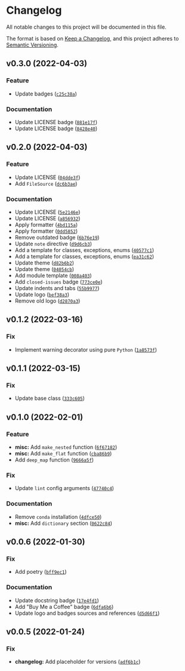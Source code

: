 # Changelog

All notable changes to this project will be documented in this file.

The format is based on [Keep a Changelog](https://keepachangelog.com/en/1.0.0/), and this project
adheres to [Semantic Versioning](https://semver.org/spec/v2.0.0.html).

<!--next-version-placeholder-->

## v0.3.0 (2022-04-03)
### Feature
* Update badges ([`c25c38a`](https://github.com/volodymyrPivoshenko/configflow/commit/c25c38a2b1c259052025dda6b77103c5a076f1c9))

### Documentation
* Update LICENSE badge ([`881e17f`](https://github.com/volodymyrPivoshenko/configflow/commit/881e17f9b6acb769450bf481c498707e8fddb45b))
* Update LICENSE badge ([`8428e40`](https://github.com/volodymyrPivoshenko/configflow/commit/8428e40fd7e19798e6cce68e7424719af758a009))

## v0.2.0 (2022-04-03)
### Feature
* Update LICENSE ([`04dde3f`](https://github.com/volodymyrPivoshenko/configflow/commit/04dde3f5b9981a6111900f7f544984a81ca25269))
* Add `FileSource` ([`dc6b3ae`](https://github.com/volodymyrPivoshenko/configflow/commit/dc6b3ae7b1aaca079a357260cca65199d01b986a))

### Documentation
* Update LICENSE ([`5e2146e`](https://github.com/volodymyrPivoshenko/configflow/commit/5e2146e458ae5ae5eaa6854bc145ded761e0f9c1))
* Update LICENSE ([`a856932`](https://github.com/volodymyrPivoshenko/configflow/commit/a856932ab47b551258f19c60a5dd959e2f4ad539))
* Apply formatter ([`4bd115a`](https://github.com/volodymyrPivoshenko/configflow/commit/4bd115abe954114196348a1320eb2ef9484234af))
* Apply formatter ([`0dd5852`](https://github.com/volodymyrPivoshenko/configflow/commit/0dd5852c269c03fcbfe3134423ec2095b30c2ea6))
* Remove outdated badge ([`6b76e19`](https://github.com/volodymyrPivoshenko/configflow/commit/6b76e194e2242393f14ec1607659f6c0c02c50e4))
* Update `note` directive ([`d9d6cb3`](https://github.com/volodymyrPivoshenko/configflow/commit/d9d6cb3950c228d377f0187992cc3d59b905fd11))
* Add a template for classes, exceptions, enums ([`40577c1`](https://github.com/volodymyrPivoshenko/configflow/commit/40577c12ec2fd900cb84d86761e065806610c538))
* Add a template for classes, exceptions, enums ([`ea31c62`](https://github.com/volodymyrPivoshenko/configflow/commit/ea31c62e11c3cef3696d04ad2032a38a8d57cf0f))
* Update theme ([`d82b6b2`](https://github.com/volodymyrPivoshenko/configflow/commit/d82b6b2131c0a13bfe44334b0b80db5a35210e0d))
* Update theme ([`04054cb`](https://github.com/volodymyrPivoshenko/configflow/commit/04054cbff8c6160cbc3f8a8f5451bb7577f6fe00))
* Add module template ([`008a403`](https://github.com/volodymyrPivoshenko/configflow/commit/008a40353d0f1578f13cbf3ae51b0f93582d019b))
* Add `closed-issues` badge ([`773ce0e`](https://github.com/volodymyrPivoshenko/configflow/commit/773ce0ebdc3137d81f5843ad51ae1510b35908cd))
* Update indents and tabs ([`55b9977`](https://github.com/volodymyrPivoshenko/configflow/commit/55b9977ea12644681c3845e99c65f495a03274ab))
* Update logo ([`bef38a3`](https://github.com/volodymyrPivoshenko/configflow/commit/bef38a3eb3391582172934818db962141c4efd81))
* Remove old logo ([`d2870a3`](https://github.com/volodymyrPivoshenko/configflow/commit/d2870a377df9b3c55d8692cfcc02ca1f1d380fbd))

## v0.1.2 (2022-03-16)

### Fix

* Implement warning decorator using
  pure `Python` ([`1a8573f`](https://github.com/volodymyrPivoshenko/configflow/commit/1a8573fc910324ae8e8018197693384eba66e512))

## v0.1.1 (2022-03-15)

### Fix

* Update base
  class ([`333c605`](https://github.com/volodymyrPivoshenko/configflow/commit/333c605a6329825a5f6c7da96d63e73eae7df61a))

## v0.1.0 (2022-02-01)

### Feature

* **misc:** Add `make_nested`
  function ([`6f67182`](https://github.com/volodymyrPivoshenko/configflow/commit/6f67182a145c9b1b4d37694c8e0dd126ee1de9bb))
* **misc:** Add `make_flat`
  function ([`cba86b9`](https://github.com/volodymyrPivoshenko/configflow/commit/cba86b9603623ef6fe8f9dddb38f0b23de47b5f1))
* Add `deep_map`
  function ([`9666a5f`](https://github.com/volodymyrPivoshenko/configflow/commit/9666a5f0c7ec3acd77930788a22018cad0e43357))

### Fix

* Update `lint` config
  arguments ([`47740c4`](https://github.com/volodymyrPivoshenko/configflow/commit/47740c4cde892b01f788a59fc7a09f6fe05aec75))

### Documentation

* Remove `conda`
  installation ([`4dfce50`](https://github.com/volodymyrPivoshenko/configflow/commit/4dfce507ecb220ff122af94590eb845aeee08542))
* **misc:** Add `dictionary`
  section ([`0622c84`](https://github.com/volodymyrPivoshenko/configflow/commit/0622c842d4c42e69669f03d4db1dbe1b4912710d))

## v0.0.6 (2022-01-30)

### Fix

* Add
  poetry ([`bff9ec1`](https://github.com/volodymyrPivoshenko/configflow/commit/bff9ec1ccb2c7dd004aaf2e711342c8e0437eef8))

### Documentation

* Update docstring
  badge ([`17e4fd1`](https://github.com/volodymyrPivoshenko/configflow/commit/17e4fd1cd2de7776ae0594a89071a76f87b83645))
* Add "Buy Me a Coffee"
  badge ([`6dfa6b6`](https://github.com/volodymyrPivoshenko/configflow/commit/6dfa6b6d2b47b2c1ac1a17d02385e4193993731b))
* Update logo and badges sources and
  references ([`d5d66f1`](https://github.com/volodymyrPivoshenko/configflow/commit/d5d66f187bda7ac3cbc82a7bb931b9c46b5b6dda))

## v0.0.5 (2022-01-24)

### Fix

- **changelog:** Add placeholder for
  versions ([`adf6b1c`](https://github.com/volodymyrPivoshenko/configflow/commit/adf6b1ce1d989465127b38dc240ea9e5bf7b824f))
